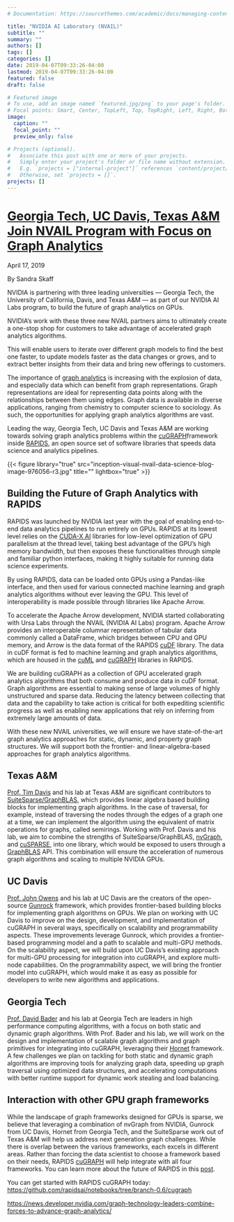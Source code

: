 ```yaml
---
# Documentation: https://sourcethemes.com/academic/docs/managing-content/

title: "NVIDIA AI Laboratory (NVAIL)"
subtitle: ""
summary: ""
authors: []
tags: []
categories: []
date: 2019-04-07T09:33:26-04:00
lastmod: 2019-04-07T09:33:26-04:00
featured: false
draft: false

# Featured image
# To use, add an image named `featured.jpg/png` to your page's folder.
# Focal points: Smart, Center, TopLeft, Top, TopRight, Left, Right, BottomLeft, Bottom, BottomRight.
image:
  caption: ""
  focal_point: ""
  preview_only: false

# Projects (optional).
#   Associate this post with one or more of your projects.
#   Simply enter your project's folder or file name without extension.
#   E.g. `projects = ["internal-project"]` references `content/project/deep-learning/index.md`.
#   Otherwise, set `projects = []`.
projects: []
---
```


# [Georgia Tech, UC Davis, Texas A&M Join NVAIL Program with Focus on Graph Analytics](https://news.developer.nvidia.com/graph-technology-leaders-combine-forces-to-advance-graph-analytics/)

April 17, 2019

By Sandra Skaff

NVIDIA is partnering with three leading universities — Georgia Tech, the University of California, Davis, and Texas A&M — as part of our NVIDIA AI Labs program, to build the future of graph analytics on GPUs. 

NVIDIA’s work with these three new NVAIL partners aims to ultimately create a one-stop shop for customers to take advantage of accelerated graph analytics algorithms. 

This will enable users to iterate over different graph models to find the best one faster, to update models faster as the data changes or grows, and to extract better insights from their data and bring new offerings to customers.

The importance of [graph analytics](https://developer.nvidia.com/discover/graph-analytics) is increasing with the explosion of data, and especially data which can benefit from graph representations. Graph representations are ideal for representing data points along with the relationships between them using edges. Graph data is available in diverse applications, ranging from chemistry to computer science to sociology. As such, the opportunities for applying graph analytics algorithms are vast.

Leading the way, Georgia Tech, UC Davis and Texas A&M are working towards solving graph analytics problems within the [cuGRAPH](https://github.com/rapidsai/cugraph)framework inside [RAPIDS](https://github.com/rapidsai), an open source set of software libraries that speeds data science and analytics pipelines. 

{{< figure library="true" src="inception-visual-nvail-data-science-blog-image-976056-r3.jpg" title="" lightbox="true" >}}

## Building the Future of Graph Analytics with RAPIDS

RAPIDS was launched by NVIDIA last year with the goal of enabling end-to-end data analytics pipelines to run entirely on GPUs.  RAPIDS at its lowest level relies on the [CUDA-X AI](https://www.nvidia.com/en-us/technologies/cuda-x/) libraries for low-level optimization of GPU parallelism at the thread level, taking best advantage of the GPU’s high memory bandwidth, but then exposes these functionalities through simple and familiar python interfaces, making it highly suitable for running data science experiments.

By using RAPIDS, data can be loaded onto GPUs using a Pandas-like interface, and then used for various connected machine learning and graph analytics algorithms without ever leaving the GPU. This level of interoperability is made possible through libraries like Apache Arrow. 

To accelerate the Apache Arrow development, NVIDIA started collaborating with Ursa Labs through the NVAIL (NVIDIA AI Labs) program. Apache Arrow provides an interoperable columnar representation of tabular data commonly called a DataFrame, which bridges between CPU and GPU memory, and Arrow is the data format of the RAPIDS [cuDF](https://github.com/rapidsai/cudf) library. The data in cuDF format is fed to machine learning and graph analytics algorithms, which are housed in the [cuML](https://github.com/rapidsai/cuml) and [cuGRAPH](https://github.com/rapidsai/cugraph) libraries in RAPIDS. 

We are building cuGRAPH as a collection of GPU accelerated graph analytics algorithms that both consume and produce data in cuDF format. Graph algorithms are essential to making sense of large volumes of highly unstructured and sparse data. Reducing the latency between collecting that data and the capability to take action is critical for both expediting scientific progress as well as enabling new applications that rely on inferring from extremely large amounts of data.

With these new NVAIL universities, we will ensure we have state-of-the-art graph analytics approaches for static, dynamic, and property graph structures.  We will support both the frontier- and linear-algebra-based approaches for graph analytics algorithms.

## Texas A&M

[Prof. Tim Davis](http://faculty.cse.tamu.edu/davis/welcome.html) and his lab at Texas A&M are significant contributors to [SuiteSparse/GraphBLAS](http://faculty.cse.tamu.edu/davis/suitesparse.html), which provides linear algebra based building blocks for implementing graph algorithms. In the case of traversal, for example, instead of traversing the nodes through the edges of a graph one at a time, we can implement the algorithm using the equivalent of matrix operations for graphs, called semirings. Working with Prof. Davis and his lab, we aim to combine the strengths of SuiteSparse/GraphBLAS, [nvGraph](https://developer.nvidia.com/nvgraph), and [cuSPARSE](https://developer.nvidia.com/cusparse), into one library, which would be exposed to users through a [GraphBLAS](http://graphblas.org/) API. This combination will ensure the acceleration of numerous graph algorithms and scaling to multiple NVIDIA GPUs.

## UC Davis

[Prof. John Owens](https://www.ece.ucdavis.edu/~jowens/) and his lab at UC Davis are the creators of the open-source [Gunrock](https://github.com/gunrock) framework, which provides frontier-based building blocks for implementing graph algorithms on GPUs. We plan on working with UC Davis to improve on the design, development, and implementation of cuGRAPH in several ways, specifically on scalability and programmability aspects. These improvements leverage Gunrock, which provides a frontier-based programming model and a path to scalable and multi-GPU methods. On the scalability aspect, we will build upon UC Davis’s existing approach for multi-GPU processing for integration into cuGRAPH, and explore multi-node capabilities. On the programmability aspect, we will bring the frontier model into cuGRAPH, which would make it as easy as possible for developers to write new algorithms and applications.

## Georgia Tech

[Prof. David Bader](https://www.cse.gatech.edu/people/david-bader) and his lab at Georgia Tech are leaders in high performance computing algorithms, with a focus on both static and dynamic graph algorithms. With Prof. Bader and his lab, we will work on the design and implementation of scalable graph algorithms and graph primitives for integrating into cuGRAPH, leveraging their [Hornet](https://github.com/hornet-gt/hornet) framework. A few challenges we plan on tackling for both static and dynamic graph algorithms are improving tools for analyzing graph data, speeding up graph traversal using optimized data structures, and accelerating computations with better runtime support for dynamic work stealing and load balancing.

## Interaction with other GPU graph frameworks

While the landscape of graph frameworks designed for GPUs is sparse, we believe that leveraging a combination of  nvGraph from NVIDIA, Gunrock from UC Davis, Hornet from Georgia Tech, and the SuiteSparse work out of Texas A&M will help us address next generation graph challenges.  While there is overlap between the various frameworks, each excels in different areas. Rather than forcing the data scientist to choose a framework based on their needs, RAPIDS [cuGRAPH](https://medium.com/rapids-ai/rapids-cugraph-1ab2d9a39ec6) will help integrate with all four frameworks. You can learn more about the future of RAPIDS in this [post](https://medium.com/rapids-ai/the-road-to-1-0-building-for-the-long-haul-657ae1afdfd6).  

You can get started with RAPIDS cuGRAPH today: https://github.com/rapidsai/notebooks/tree/branch-0.6/cugraph



https://news.developer.nvidia.com/graph-technology-leaders-combine-forces-to-advance-graph-analytics/